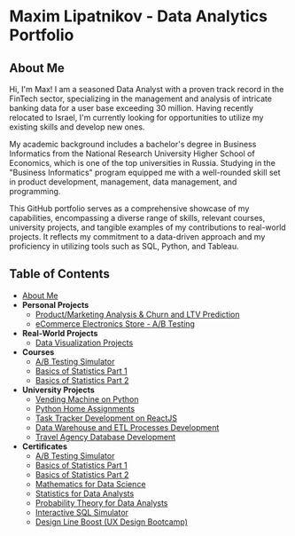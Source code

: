 # Maxim Lipatnikov - Data Analytics Portfolio

## About Me

Hi, I'm Max! I am a seasoned Data Analyst with a proven track record in the FinTech sector, specializing in the management and analysis of intricate banking data for a user base exceeding 30 million. Having recently relocated to Israel, I'm currently looking for opportunities to utilize my existing skills and develop new ones.

My academic background includes a bachelor's degree in Business Informatics from the National Research University Higher School of Economics, which is one of the top universities in Russia. Studying in the "Business Informatics" program equipped me with a well-rounded skill set in product development, management, data management, and programming.

This GitHub portfolio serves as a comprehensive showcase of my capabilities, encompassing a diverse range of skills, relevant courses, university projects, and tangible examples of my contributions to real-world projects. It reflects my commitment to a data-driven approach and my proficiency in utilizing tools such as SQL, Python, and Tableau.

## Table of Contents
- [About Me](#about-me)
- **Personal Projects**
  - [Product/Marketing Analysis & Churn and LTV Prediction](https://github.com/maxim-lipatnikov/marketing-data-etl)
  - [eCommerce Electronics Store - A/B Testing](https://github.com/maxim-lipatnikov/ecommerce-abtesting)
- **Real-World Projects**
  - [Data Visualization Projects](https://github.com/maxim-lipatnikov/data-visualization-projects)
- **Courses**
  - [A/B Testing Simulator](https://github.com/maxim-lipatnikov/ab-testing-simulator-karpov)
  - [Basics of Statistics Part 1](https://github.com/maxim-lipatnikov/basics-of-statistics-part-1)
  - [Basics of Statistics Part 2](https://github.com/maxim-lipatnikov/basics-of-statistics-part-2)
- **University Projects**
  - [Vending Machine on Python](https://github.com/maxim-lipatnikov/vending-machine-python)
  - [Python Home Assignments](https://github.com/maxim-lipatnikov/python-homework-tasks)
  - [Task Tracker Development on ReactJS](https://github.com/maxim-lipatnikov/task-tracker-reactjs)
  - [Data Warehouse and ETL Processes Development](https://github.com/maxim-lipatnikov/youtube-etl)
  - [Travel Agency Database Development](https://github.com/maxim-lipatnikov/travel-agency-database-development)
- **Certificates**
  - [A/B Testing Simulator](https://drive.google.com/file/d/1E-kwexyazY-bl1qTFrCBBsN0Gh3mZK47/view?usp=drive_link)
  - [Basics of Statistics Part 1](https://drive.google.com/file/d/1bnp4mU4NdE-HFrLlAYvqqQqtKrgxq2nh/view?usp=drive_link)
  - [Basics of Statistics Part 2](https://drive.google.com/file/d/1cSbMIunAmNtn7BoVoL7hoDmpjQRcg8Gf/view?usp=drive_link)
  - [Mathematics for Data Science](https://drive.google.com/file/d/196RHUtV6u-7O7uhw0xopC3EZ7G2fbNon/view?usp=drive_link)
  - [Statistics for Data Analysts](https://drive.google.com/file/d/1U_8Ej1lMKsjWgJGCszwl5IarFerm-yJg/view?usp=drive_link)
  - [Probability Theory for Data Analysts](https://drive.google.com/file/d/1G_qtTjsA_svGO3AxGL6HjLL03QR7fF7N/view?usp=drive_link)
  - [Interactive SQL Simulator](https://drive.google.com/file/d/1raxsWwIZt_CnUqTm1vcMXbNIyNaWT1b5/view?usp=drive_link)
  - [Design Line Boost (UX Design Bootcamp)](https://drive.google.com/file/d/1x3DtQU-2auoH1z57QHa_gDrumRQpOZlr/view?usp=drive_link)
